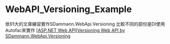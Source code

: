 # WebAPI_Versioning_Example
依91大的文章練習實作SDammann.WebApi.Versioning
比較不同的部份是DI使用Autofac來實作
[[ASP.NET Web API]Versioning Web API by SDammann.WebApi.Versioning](https://dotblogs.com.tw/hatelove/2013/10/25/asp_net-web-api-versioning-by-routing-url-and-request-header)
